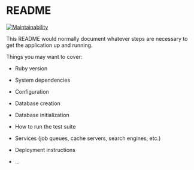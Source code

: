 # README

[![Maintainability](https://api.codeclimate.com/v1/badges/8b317823f31c83a4bb3b/maintainability)](https://codeclimate.com/github/portal-solus/backend/maintainability)

This README would normally document whatever steps are necessary to get the
application up and running.

Things you may want to cover:

* Ruby version

* System dependencies

* Configuration

* Database creation

* Database initialization

* How to run the test suite

* Services (job queues, cache servers, search engines, etc.)

* Deployment instructions

* ...
